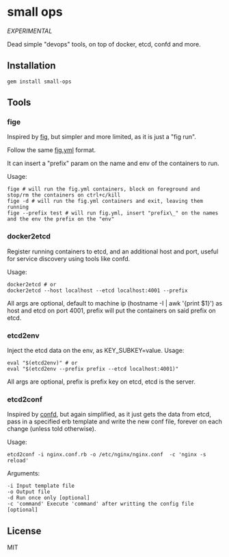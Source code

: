 # small ops

_EXPERIMENTAL_

Dead simple "devops" tools, on top of docker, etcd, confd and more.

## Installation

    gem install small-ops

## Tools

### fige

Inspired by [fig](http://orchardup.github.io/fig/), but simpler and more limited, as it is just a "fig run".

Follow the same [fig.yml](https://orchardup.github.io/fig/yml.html) format.

It can insert a "prefix" param on the name and env of the containers to run.

Usage:

    fige # will run the fig.yml containers, block on foreground and stop/rm the containers on ctrl+c/kill
    fige -d # will run the fig.yml containers and exit, leaving them running
    fige --prefix test # will run fig.yml, insert "prefix\_" on the names and the env the prefix on the "env"

### docker2etcd

Register running containers to etcd, and an additional host and port, useful for service discovery using tools like confd.

Usage:

    docker2etcd # or
    docker2etcd --host localhost --etcd localhost:4001 --prefix 
  
All args are optional, default to machine ip (hostname -I | awk '{print $1}') as host and etcd on port 4001, prefix will put the containers on said prefix on etcd.

### etcd2env

Inject the etcd data on the env, as KEY\_SUBKEY=value. Usage:

    eval "$(etcd2env)" # or
    eval "$(etcd2env --prefix prefix --etcd localhost:4001)"

All args are optional, prefix is prefix key on etcd, etcd is the server.

### etcd2conf

Inspired by [confd](), but again simplified, as it just gets the data from etcd, pass in a specified erb template and write the new conf file, forever on each change (unless told otherwise).

Usage:

    etcd2conf -i nginx.conf.rb -o /etc/nginx/nginx.conf  -c 'nginx -s reload'

Arguments:

    -i Input template file
    -o Output file
    -d Run once only [optional]
    -c 'command' Execute 'command' after writting the config file [optional]

## License

MIT

